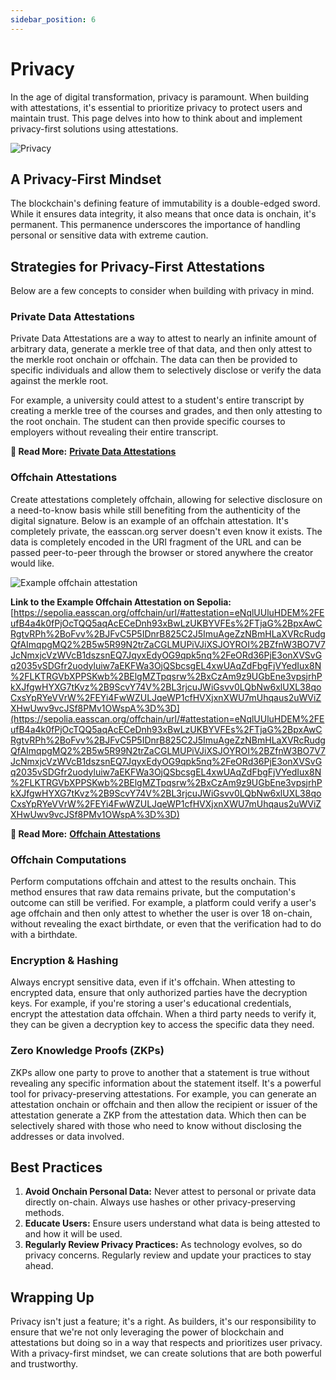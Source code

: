 ```yaml
---
sidebar_position: 6
---
```


# Privacy

In the age of digital transformation, privacy is paramount. When building with attestations, it's essential to prioritize privacy to protect users and maintain trust. This page delves into how to think about and implement privacy-first solutions using attestations.

![Privacy](./img/privacy-face.png)

## A Privacy-First Mindset
The blockchain's defining feature of immutability is a double-edged sword. While it ensures data integrity, it also means that once data is onchain, it's permanent. This permanence underscores the importance of handling personal or sensitive data with extreme caution.

## Strategies for Privacy-First Attestations
Below are a few concepts to consider when building with privacy in mind.

### Private Data Attestations
Private Data Attestations are a way to attest to nearly an infinite amount of arbitrary data, generate a merkle tree of that data, and then only attest to the merkle root onchain or offchain. The data can then be provided to specific individuals and allow them to selectively disclose or verify the data against the merkle root. 

For example, a university could attest to a student's entire transcript by creating a merkle tree of the courses and grades, and then only attesting to the root onchain. The student can then provide specific courses to employers without revealing their entire transcript.

**📘 Read More:** [**Private Data Attestations**](/docs/tutorials/private-data-attestations.md)

### Offchain Attestations
Create attestations completely offchain, allowing for selective disclosure on a need-to-know basis while still benefiting from the authenticity of the digital signature. Below is an example of an offchain attestation. It's completely private, the easscan.org server doesn't even know it exists. The data is completely encoded in the URI fragment of the URL and can be passed peer-to-peer through the browser or stored anywhere the creator would like.

![Example offchain attestation](./img/offchain-example.png)

**Link to the Example Offchain Attestation on Sepolia:**
[https://sepolia.easscan.org/offchain/url/#attestation=eNqlUUluHDEM%2FEufB4a4k0fPjOcTQQ5aqAcECeDnh93xBwLzUKBYVFEs%2FTjaG%2BpxAwCRgtvRPh%2BoFvv%2BJFvC5P5IDnrB825C2J5ImuAgeZzNBmHLaXVRcRudgQfAImqpgMQ2%2B5w5R99N2trZaCGLMUPiVJiXSJOYROI%2BZfnW3BO7V7JcNmxjcVzWVcB1dszsnEQ7JqyxEdyOG9qpk5nq%2FeORd36PjE3onXVSvGq2035vSDGfr2uodyluiw7aEKFWa3OjQSbcsgEL4xwUAqZdFbgFjVYedIux8N%2FLKTRGVbXPPSKwb%2BElgMZTpqsrw%2BxCzAm9z9UGbEne3vpsjrhPkXJfgwHYXG7tKvz%2B9ScvY74V%2BL3rjcuJWiGsvv0LQbNw6xlUXL38qoCxsYpRYeVVrW%2FEYi4FwWZULJqeWP1cfHVXjxnXWU7mUhqaus2uWViZXHwUwv9vcJSf8PMv1OWspA%3D%3D](https://sepolia.easscan.org/offchain/url/#attestation=eNqlUUluHDEM%2FEufB4a4k0fPjOcTQQ5aqAcECeDnh93xBwLzUKBYVFEs%2FTjaG%2BpxAwCRgtvRPh%2BoFvv%2BJFvC5P5IDnrB825C2J5ImuAgeZzNBmHLaXVRcRudgQfAImqpgMQ2%2B5w5R99N2trZaCGLMUPiVJiXSJOYROI%2BZfnW3BO7V7JcNmxjcVzWVcB1dszsnEQ7JqyxEdyOG9qpk5nq%2FeORd36PjE3onXVSvGq2035vSDGfr2uodyluiw7aEKFWa3OjQSbcsgEL4xwUAqZdFbgFjVYedIux8N%2FLKTRGVbXPPSKwb%2BElgMZTpqsrw%2BxCzAm9z9UGbEne3vpsjrhPkXJfgwHYXG7tKvz%2B9ScvY74V%2BL3rjcuJWiGsvv0LQbNw6xlUXL38qoCxsYpRYeVVrW%2FEYi4FwWZULJqeWP1cfHVXjxnXWU7mUhqaus2uWViZXHwUwv9vcJSf8PMv1OWspA%3D%3D)

**📘 Read More:** [**Offchain Attestations**](/docs/tutorials/private-data-attestations.md)

### Offchain Computations
Perform computations offchain and attest to the results onchain. This method ensures that raw data remains private, but the computation's outcome can still be verified. For example, a platform could verify a user's age offchain and then only attest to whether the user is over 18 on-chain, without revealing the exact birthdate, or even that the verification had to do with a birthdate.

### Encryption & Hashing
Always encrypt sensitive data, even if it's offchain. When attesting to encrypted data, ensure that only authorized parties have the decryption keys. For example, if you're storing a user's educational credentials, encrypt the attestation data offchain. When a third party needs to verify it, they can be given a decryption key to access the specific data they need. 


### Zero Knowledge Proofs (ZKPs)
ZKPs allow one party to prove to another that a statement is true without revealing any specific information about the statement itself. It's a powerful tool for privacy-preserving attestations. For example, you can generate an attestation onchain or offchain and then allow the recipient or issuer of the attestation generate a ZKP from the attestation data. Which then can be selectively shared with those who need to know without disclosing the addresses or data involved.




## Best Practices

1. **Avoid Onchain Personal Data:** Never attest to personal or private data directly on-chain. Always use hashes or other privacy-preserving methods.
2. **Educate Users:** Ensure users understand what data is being attested to and how it will be used.
3. **Regularly Review Privacy Practices:** As technology evolves, so do privacy concerns. Regularly review and update your practices to stay ahead.

## Wrapping Up

Privacy isn't just a feature; it's a right. As builders, it's our responsibility to ensure that we're not only leveraging the power of blockchain and attestations but doing so in a way that respects and prioritizes user privacy. With a privacy-first mindset, we can create solutions that are both powerful and trustworthy.

